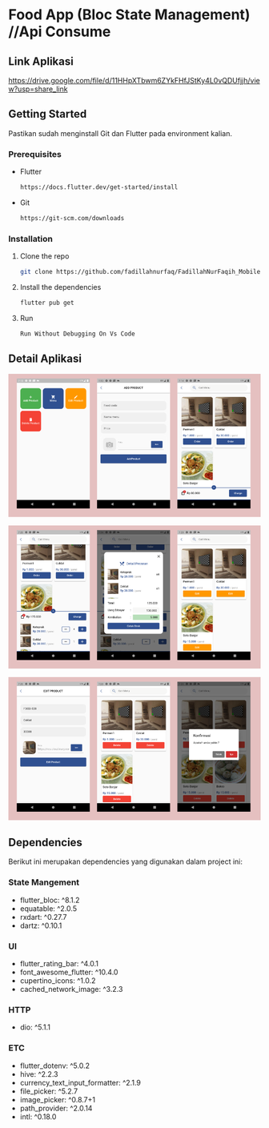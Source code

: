 # Food App (Bloc State Management) //Api Consume



## Link Aplikasi
https://drive.google.com/file/d/11HHpXTbwm6ZYkFHfJStKy4L0vQDUfjjh/view?usp=share_link

## Getting Started

Pastikan sudah menginstall Git dan Flutter pada environment kalian.

### Prerequisites

- Flutter
  ```sh
  https://docs.flutter.dev/get-started/install
  ```
- Git
  ```sh
  https://git-scm.com/downloads
  ```
  
### Installation

1. Clone the repo
   ```sh
   git clone https://github.com/fadillahnurfaq/FadillahNurFaqih_Mobileapps
   ```
2. Install the dependencies
   ```sh
   flutter pub get
   ```
3. Run
   ```sh
   Run Without Debugging On Vs Code
   ```

## Detail Aplikasi
![detail 1](ss/ss1.png)

![detail 2](ss/ss2.png)

![detail 3](ss/ss3.png)



## Dependencies
Berikut ini merupakan dependencies yang digunakan dalam project ini:

### State Mangement
- flutter_bloc: ^8.1.2
- equatable: ^2.0.5
- rxdart: ^0.27.7
- dartz: ^0.10.1

### UI
- flutter_rating_bar: ^4.0.1
- font_awesome_flutter: ^10.4.0
- cupertino_icons: ^1.0.2
- cached_network_image: ^3.2.3

### HTTP
- dio: ^5.1.1

### ETC
- flutter_dotenv: ^5.0.2
- hive: ^2.2.3
- currency_text_input_formatter: ^2.1.9
- file_picker: ^5.2.7
- image_picker: ^0.8.7+1
- path_provider: ^2.0.14
- intl: ^0.18.0
